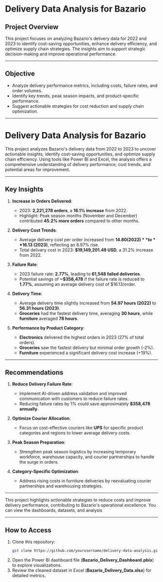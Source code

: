 # **Delivery Data Analysis for Bazario**

## **Project Overview**  
This project focuses on analyzing Bazario's delivery data for 2022 and 2023 to identify cost-saving opportunities, enhance delivery efficiency, and optimize supply chain strategies. The insights aim to support strategic decision-making and improve operational performance.  

---

## **Objective**  
- Analyze delivery performance metrics, including costs, failure rates, and order volumes.  
- Identify key trends, peak season impacts, and product-specific performance.  
- Suggest actionable strategies for cost reduction and supply chain optimization.  

---

# **Delivery Data Analysis for Bazario**  

This project analyzes Bazario's delivery data from 2022 to 2023 to uncover actionable insights, identify cost-saving opportunities, and optimize supply chain efficiency. Using tools like Power BI and Excel, the analysis offers a comprehensive understanding of delivery performance, cost trends, and potential areas for improvement.  

---

## **Key Insights**  

1. **Increase in Orders Delivered**:  
   - 2023: **2,221,278 orders**, a **16.1% increase** from 2022.  
   - Highlight: Peak season months (November and December) contributed **45.2% more orders** compared to other months.  

2. **Delivery Cost Trends**:  
   - Average delivery cost per order increased from **$14.80 (2022)** to **$16.13 (2023)**, reflecting an 8.97% rise.  
   - Total delivery cost in 2023: **$19,149,201.49 USD**, a 31.2% increase from 2022.  

3. **Failure Rate**:  
   - 2023 failure rate: **2.77%**, leading to **61,548 failed deliveries**.  
   - Potential savings of **~$358,478** if the failure rate is reduced to **1.77%**, assuming an average delivery cost of $16.13/order.  

4. **Delivery Time**:  
   - Average delivery time slightly increased from **54.97 hours (2022)** to **56.31 hours (2023)**.  
   - **Groceries** had the fastest delivery time, averaging **30 hours**, while **furniture** averaged **78 hours**.  

5. **Performance by Product Category**:  
   - **Electronics** delivered the highest orders in 2023 (27% of total orders).  
   - **Groceries** saw the fastest delivery but minimal order growth (-2%).  
   - **Furniture** experienced a significant delivery cost increase (+19%).  

---

## **Recommendations**  

1. **Reduce Delivery Failure Rate**:  
   - Implement AI-driven address validation and improved communication with customers to reduce failure rates.  
   - Reducing failure rates by 1% could save approximately **$358,478 annually**.  

2. **Optimize Courier Allocation**:  
   - Focus on cost-effective couriers like **UPS** for specific product categories and regions to lower average delivery costs.  

3. **Peak Season Preparation**:  
   - Strengthen peak season logistics by increasing temporary workforce, warehouse capacity, and courier partnerships to handle the surge in orders.  

4. **Category-Specific Optimization**:  
   - Address rising costs in furniture deliveries by reevaluating courier partnerships and warehousing strategies.  

---

This project highlights actionable strategies to reduce costs and improve delivery performance, contributing to Bazario's operational excellence. You can view the dashboards, datasets, and analysis  

---  

## **How to Access**  
1. Clone this repository:  
   ```bash
   git clone https://github.com/yourusername/delivery-data-analysis.git
   ```
2. Open the Power BI dashboard file (**Bazario_Delivery_Dashboard.pbix**) to explore visualizations.  
3. Review the cleaned dataset in Excel (**Bazario_Delivery_Data.xlsx**) for detailed metrics.  
